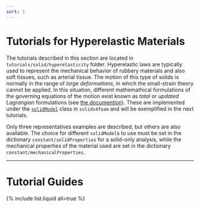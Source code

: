 ```yaml
---
sort: 1
---
```


# Tutorials for Hyperelastic Materials

The tutorials described in this section are located in
`tutorials/solid/hyperelasticity` folder. Hyperelastic laws are typically used
to represent the mechanical behavior of rubbery materials and also soft
tissues, such as arterial tissue. The motion of this type of solids is normally
in the range of *large deformations*, in which the small-strain theory cannot
be applied. In this situation, different mathemathical formulations of the
governing equations of the motion exist known as *total* or *updated
Lagrangian* formulations (see [the documention](#nonlinear-geometry-approach)).
These are implemented under the
[`solidModel`](#solid-models-available-in-solids4foam) class in `solids4foam`
and will be exemplified in the next tutorials.

Only three representatives examples are described, but others are also
available. The choice for different `solidModel`s to use must be set in the
dictionary `constant/solidProperties` for a solid-only analysis, while the
mechanical properties of the material used are set in the dictionary
`constant/mechanicalProperties`.

---

# Tutorial Guides

{% include list.liquid all=true %}
